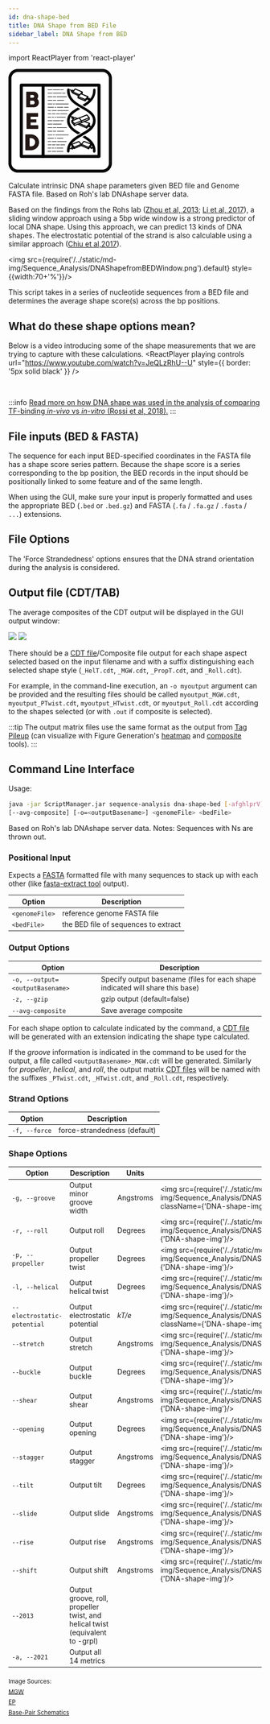 ```yaml
---
id: dna-shape-bed
title: DNA Shape from BED File
sidebar_label: DNA Shape from BED
---
```


import ReactPlayer from 'react-player'

![dna-shape-bed](/../static/icons/Sequence_Analysis/DNAShapefromBED_square.svg)

Calculate intrinsic DNA shape parameters given BED file and Genome FASTA file. Based on Roh's lab DNAshape server data.

<!--![DNA Shape Cheatsheet](IMGADDRESS) -->
<!-- <figure><figcaption></figcaption></figure> -->

Based on the findings from the Rohs lab ([Zhou et al, 2013][zhou-paper]; [Li et al, 2017][li-paper]), a sliding window approach using a 5bp wide window is a strong predictor of local DNA shape. Using this approach, we can predict 13 kinds of DNA shapes. The electrostatic potential of the strand is also calculable using a similar approach ([Chiu et al,2017][chiu-paper]).

<img src={require('/../static/md-img/Sequence_Analysis/DNAShapefromBEDWindow.png').default} style={{width:70+'%'}}/>

This script takes in a series of nucleotide sequences from a BED file and determines the average shape score(s) across the bp positions.

## What do these shape options mean?

Below is a video introducing some of the shape measurements that we are trying to capture with these calculations.
<ReactPlayer playing controls url="https://www.youtube.com/watch?v=JeQLzRhU--U" style={{ border: '5px solid black' }} />

<br/>

:::info
[Read more on how DNA shape was used in the analysis of comparing TF-binding _in-vivo_ vs _in-vitro_ (Rossi et al, 2018).][pb-exo-paper]
:::

## File inputs (BED & FASTA)

The sequence for each input BED-specified coordinates in the FASTA file has a shape score series pattern. Because the shape score is a series corresponding to the bp position, the BED records in the input should be positionally linked to some feature and of the same length.

When using the GUI, make sure your input is properly formatted and uses the appropriate BED (`.bed` or `.bed.gz`) and FASTA (`.fa` / `.fa.gz` / `.fasta` / `...`) extensions.

## File Options
The 'Force Strandedness' options ensures that the DNA strand orientation during the analysis is considered.

## Output file (CDT/TAB)
The average composites of the CDT output will be displayed in the GUI output window:

<div class="tutorial-img-flow-container">
  <img src={require('./img/DNAShapeBED_Chart-Roll.png').default} style={{width:50+'%'}} />
  <img src={require('./img/DNAShapeBED_Statistics-Roll.png').default} style={{width:50+'%'}} />
</div>

There should be a [CDT file][cdt-format]/Composite file output for each shape aspect selected based on the input filename and with a suffix distinguishing each selected shape style (`_HelT.cdt`, `_MGW.cdt`, `_PropT.cdt`, and `_Roll.cdt`).

For example, in the command-line execution, an `-o myoutput` argument can be provided and the resulting files should be called `myoutput_MGW.cdt`, `myoutput_PTwist.cdt`, `myoutput_HTwist.cdt`, or `myoutput_Roll.cdt` according to the shapes selected (or with `.out` if composite is selected).

:::tip
The output matrix files use the same format as the output from [Tag Pileup][tag-pileup] (can visualize with Figure Generation's [heatmap][heatmap] and [composite][composite-plot] tools).
:::

## Command Line Interface

Usage:
```bash
java -jar ScriptManager.jar sequence-analysis dna-shape-bed [-afghlprV]
[--avg-composite] [-o=<outputBasename>] <genomeFile> <bedFile>
```

Based on Roh's lab DNAshape server data.
Notes: Sequences with Ns are thrown out.


### Positional Input

Expects a [FASTA][fasta-format] formatted file with many sequences to stack up with each other (like [fasta-extract tool][fasta-extract] output).

| Option | Description |
| ------ | ----------- |
|      `<genomeFile>` |    reference genome FASTA file |
|      `<bedFile>`    |     the BED file of sequences to extract |

### Output Options

| Option | Description |
| ------ | ----------- |
| `-o, --output=<outputBasename>` | Specify output basename (files for each shape indicated will share this base) |
| `-z, --gzip`            | gzip output (default=false) |
| `--avg-composite` | Save average composite |

For each shape option to calculate indicated by the command, a [CDT file][cdt-format] will be generated with an extension indicating the shape  type calculated.

If the *groove* information is indicated in the command to be used for the output, a file called `<outputBasename>_MGW.cdt` will be generated.
Similarly for *propeller*, *helical*, and *roll*, the output matrix [CDT files][cdt-format] will be named with the suffixes `_PTwist.cdt`, `_HTwist.cdt`, and `_Roll.cdt`, respectively.

### Strand Options

| Option | Description |
| ------ | ----------- |
| `-f, --force` | force-strandedness (default) |

### Shape Options

| Option                             | Description                                                                 | Units       | Image |
|------------------------------------|-----------------------------------------------------------------------------|-------------|-------|
| `-g, --groove`                     | Output minor groove width                                                   | Angstroms   | <img src={require('/../static/md-img/Sequence_Analysis/DNAShapes/minor_groove.png').default} className={'DNA-shape-img'}/> |
| `-r, --roll`                       | Output roll                                                                  | Degrees     | <img src={require('/../static/md-img/Sequence_Analysis/DNAShapes/roll.png').default} className={'DNA-shape-img'}/> |
| `-p, --propeller`                  | Output propeller twist                                                       | Degrees     | <img src={require('/../static/md-img/Sequence_Analysis/DNAShapes/propeller.png').default} className={'DNA-shape-img'}/> |
| `-l, --helical`                    | Output helical twist                                                         | Degrees     | <img src={require('/../static/md-img/Sequence_Analysis/DNAShapes/twist.png').default} className={'DNA-shape-img'}/> |
| `--electrostatic-potential`        | Output electrostatic potential                                               | *kT/e*      | <img src={require('/../static/md-img/Sequence_Analysis/DNAShapes/electrostatic_potential.png').default} className={'DNA-shape-img'}/> |
| `--stretch`                        | Output stretch                                                               | Angstroms   | <img src={require('/../static/md-img/Sequence_Analysis/DNAShapes/stretch.png').default} className={'DNA-shape-img'}/> |
| `--buckle`                         | Output buckle                                                                | Degrees     | <img src={require('/../static/md-img/Sequence_Analysis/DNAShapes/buckle.png').default} className={'DNA-shape-img'}/> |
| `--shear`                          | Output shear                                                                 | Angstroms   | <img src={require('/../static/md-img/Sequence_Analysis/DNAShapes/shear.png').default} className={'DNA-shape-img'}/> |
| `--opening`                        | Output opening                                                               | Degrees     | <img src={require('/../static/md-img/Sequence_Analysis/DNAShapes/opening.png').default} className={'DNA-shape-img'}/> |
| `--stagger`                        | Output stagger                                                               | Angstroms   | <img src={require('/../static/md-img/Sequence_Analysis/DNAShapes/stagger.png').default} className={'DNA-shape-img'}/> |
| `--tilt`                           | Output tilt                                                                  | Degrees     | <img src={require('/../static/md-img/Sequence_Analysis/DNAShapes/tilt.png').default} className={'DNA-shape-img'}/> |
| `--slide`                          | Output slide                                                                 | Angstroms   | <img src={require('/../static/md-img/Sequence_Analysis/DNAShapes/slide.png').default} className={'DNA-shape-img'}/> |
| `--rise`                           | Output rise                                                                  | Angstroms   | <img src={require('/../static/md-img/Sequence_Analysis/DNAShapes/rise.png').default} className={'DNA-shape-img'}/> |
| `--shift`                          | Output shift                                                                 | Angstroms   | <img src={require('/../static/md-img/Sequence_Analysis/DNAShapes/shift.png').default} className={'DNA-shape-img'}/> |
| `--2013`                           | Output groove, roll, propeller twist, and helical twist (equivalent to -grpl) |             | |
| `-a, --2021`                       | Output all 14 metrics                                                         |             |  |

<sub>
  Image Sources:<br />
  <a href="https://www.sciencedirect.com/topics/agricultural-and-biological-sciences/b-dna">
    MGW
  </a><br />
  <a href="https://www.info4eee.com/2013/03/application-of-electrostatics.html">
    EP
  </a><br />
  <a href="https://x3dna.org/highlights/schematic-diagrams-of-base-pair-parameters">
    Base-Pair Schematics
  </a>
</sub>

[zhou-paper]:https://pubmed.ncbi.nlm.nih.gov/23703209/
[li-paper]:https://pubmed.ncbi.nlm.nih.gov/29165643/
[chiu-paper]:https://pmc.ncbi.nlm.nih.gov/articles/PMC5716191/
[pb-exo-paper]:https://pubmed.ncbi.nlm.nih.gov/29563167/

[bed-format]: /docs/Guides/Getting-Started/file-formats#bed
[cdt-format]: /docs/Guides/Getting-Started/file-formats#cdt
[fasta-format]: /docs/Guides/Getting-Started/file-formats#fasta

[composite-plot]: /docs/Tools/figure-generation/composite-plot
[fasta-extract]: /docs/Tools/sequence-analysis/fasta-extract
[heatmap]: /docs/Tools/figure-generation/heatmap
[tag-pileup]: /docs/Tools/read-analysis/tag-pileup
